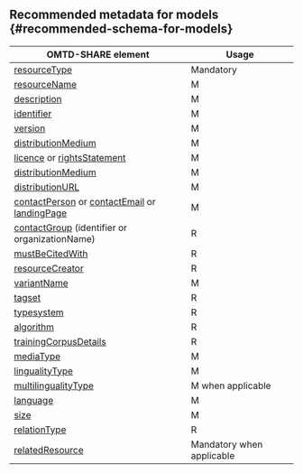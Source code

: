 ## ​Recommended metadata for models {#recommended-schema-for-models}


| OMTD-SHARE element | Usage |
| --- | --- |
| [resourceType](/models_resourceType.md) | Mandatory  |
| [resourceName](/models_resourceName.md) | M  |
| [description](/models_description.md) | M  |
| [identifier](/models_identifier.md) | M  |
| [version](/version.md) | M  |
| [distributionMedium](/models_distributionMedium.md) | M  |
| [licence](/licence.md) or [rightsStatement](/rightsStatement.md)  | M  |
| [distributionMedium](/models_distributionMedium.md) | M  |
| [distributionURL](/distributionURL.md) | M |
| [contactPerson](/contactPerson.md) or [contactEmail](/contactEmail.md) or [landingPage](/landingPage.md) | M  |
| [contactGroup](/models_contactGroup.md) \(identifier or organizationName\) | R  |
| [mustBeCitedWith](/mustBeCitedWith.md) | R  |
| [resourceCreator](/resourceCreator.md) | R  |
| [variantName](/models_variantName.md) | M  |
| [tagset](/models_tagset.md) | R  |
| [typesystem](/models_typesystem.md) | R  |
| [algorithm](/models_algorithm.md) | R  |
| [trainingCorpusDetails](/models_trainingCorpusDetails.md) | R  |
| [mediaType](/models_mediaType.md) | M  |
| [lingualityType](/models_lingualityType.md) | M  |
| [multilingualityType](/models_multilingualityType.md) | M when applicable  |
| [language](/models_language.md) | M  |
| [size](/models_size.md) | M  |
| [relationType](/models_relationType.md)  | R  |
| [relatedResource](/models_relatedResource.md)  | Mandatory when applicable  |
